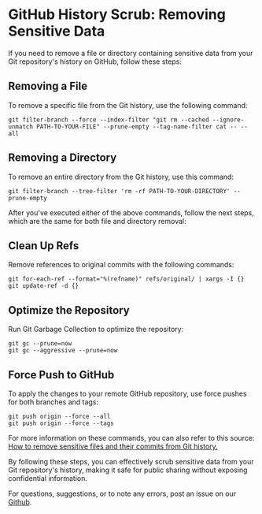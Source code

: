 # GitHub History Scrub: Removing Sensitive Data

If you need to remove a file or directory containing sensitive data from your Git repository's history on GitHub, follow these steps:

## Removing a File

To remove a specific file from the Git history, use the following command:

```
git filter-branch --force --index-filter "git rm --cached --ignore-unmatch PATH-TO-YOUR-FILE" --prune-empty --tag-name-filter cat -- --all
```

## Removing a Directory

To remove an entire directory from the Git history, use this command:

```
git filter-branch --tree-filter 'rm -rf PATH-TO-YOUR-DIRECTORY' --prune-empty
```

After you've executed either of the above commands, follow the next steps, which are the same for both file and directory removal:

## Clean Up Refs

Remove references to original commits with the following commands:

```
git for-each-ref --format="%(refname)" refs/original/ | xargs -I {} git update-ref -d {}
```

## Optimize the Repository

Run Git Garbage Collection to optimize the repository:


```
git gc --prune=now
git gc --aggressive --prune=now
```

## Force Push to GitHub

To apply the changes to your remote GitHub repository, use force pushes for both branches and tags:

```
git push origin --force --all
git push origin --force --tags
```
For more information on these commands, you can also refer to this source: [How to remove sensitive files and their commits from Git history.](https://www.educative.io/answers/how-to-remove-sensitive-files-and-their-commits-from-git-history)

By following these steps, you can effectively scrub sensitive data from your Git repository's history, making it safe for public sharing without exposing confidential information.


For questions, suggestions, or to note any errors, post an issue on our [Github](https://github.com/DCAN-Labs/cdni-brain/issues).